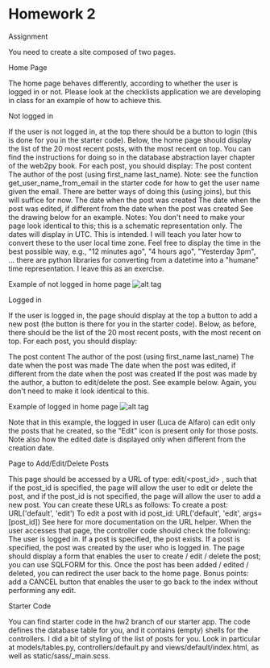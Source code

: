 # Homework 2

Assignment

You need to create a site composed of two pages. 

Home Page

The home page behaves differently, according to whether the user is logged in or not. 
Please look at the checklists application we are developing in class for an example of how to achieve this. 

Not logged in

If the user is not logged in, at the top there should be a button to login (this is done for you in the starter code). 
Below, the home page should display the list of the 20 most recent posts, with the most recent on top.  You can find the instructions for doing so in the database abstraction layer chapter of the web2py book.  For each post, you should display:
The post content
The author of the post (using first_name last_name).  Note: see the function get_user_name_from_email in the starter code for how to get the user name given the email.  There are better ways of doing this (using joins), but this will suffice for now.
The date when the post was created
The date when the post was edited, if different from the date when the post was created
See the drawing below for an example.  Notes: 
You don't need to make your page look identical to this; this is a schematic representation only.
The dates will display in UTC. This is intended.  I will teach you later how to convert these to the user local time zone.
Feel free to display the time in the best possible way, e.g., "12 minutes ago", "4 hours ago", "Yesterday 3pm", ... there are python libraries for converting from a datetime into a "humane" time representation.  I leave this as an exercise. 

Example of not logged in home page
![alt tag](https://cloud.githubusercontent.com/assets/15008505/19405896/edbc3c7c-9231-11e6-91be-c5c38e0c64b5.PNG)

Logged in

If the user is logged in, the page should display at the top a button to add a new post (the button is there for you in the starter code). 
Below, as before, there should be the list of the 20 most recent posts, with the most recent on top. 
For each post, you should display:

The post content
The author of the post (using first_name last_name)
The date when the post was made
The date when the post was edited, if different from the date when the post was created
If the post was made by the author, a button to edit/delete the post.
See example below.  Again, you don't need to make it look identical to this.

Example of logged in home page
![alt tag](https://cloud.githubusercontent.com/assets/15008505/19405897/f0a4b036-9231-11e6-86d0-6438a66df44a.PNG)

Note that in this example, the logged in user (Luca de Alfaro) can edit only the posts that he created, so the "Edit" icon is present only for those posts. 
Note also how the edited date is displayed only when different from the creation date. 

Page to Add/Edit/Delete Posts

This page should be accessed by a URL of type: edit/<post_id> , such that if the post_id is specified, the page will allow the user to edit or delete the post, and if the post_id is not specified, the page will allow the user to add a new post.  You can create these URLs as follows:
To create a post: URL('default', 'edit')
To edit a post with id post_id: URL('default', 'edit', args=[post_id])
See here for more documentation on the URL helper. When the user accesses that page, the controller code should check the following: 
The user is logged in.
If a post is specified, the post exists.
If a post is specified, the post was created by the user who is logged in.
The page should display a form that enables the user to create / edit / delete the post; you can use SQLFORM for this.  Once the post has been added / edited / deleted, you can redirect the user back to the home page.  Bonus points: add a CANCEL button that enables the user to go back to the index without performing any edit. 

Starter Code

You can find starter code in the hw2 branch of our starter app.  The code defines the database table for you, and it contains (empty) shells for the controllers.  I did a bit of styling of the list of posts for you.  Look in particular at models/tables.py, controllers/default.py and views/default/index.html, as well as static/sass/_main.scss. 
